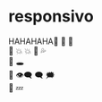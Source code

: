 # responsivo
HAHAHAHA:japanese_ogre:
:kiss:		:100:	
	:anger:		:boom:
:collision:	
		:dizzy:		:sweat_drops:	
		:dash:		:hole:	
	:speech_balloon:		:eye_speech_bubble:	
:left_speech_bubble:	:right_anger_bubble:	
:thought_balloon:		:zzz:	
